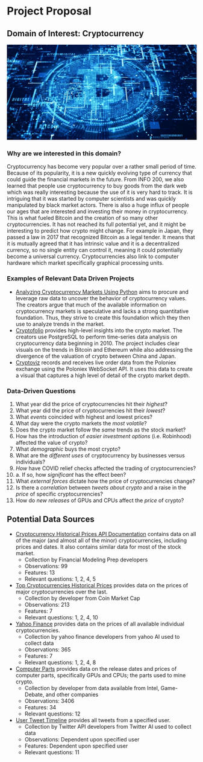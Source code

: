 # Project Proposal  

## Domain of Interest: Cryptocurrency
![Bitcoin Image](bitcoin_image.jpg)

### Why are we interested in this domain?
Cryptocurrency has become very popular over a rather small period of time. Because of its popularity, it is a new quickly evolving type of currency that could guide the financial markets in the future. From INFO 200, we also learned that people use cryptocurrency to buy goods from the dark web which was really interesting because the use of it is very hard to track. It is intriguing that it was started by computer scientists and was quickly manipulated by black market actors. There is also a huge influx of people our ages that are interested and investing their money in cryptocurrency. This is what fueled Bitcoin and the creation of so many other cryptocurrencies. It has not reached its full potential yet, and it might be interesting to predict how crypto might change. For example in Japan, they passed a law in 2017 that recognized Bitcoin as a legal tender. It means that it is mutually agreed that it has intrinsic value and it is a decentralized currency, so no single entity can control it, meaning it could potentially become a universal currency. Cryptocurrencies also link to computer hardware which market specifically graphical processing units.

### Examples of Relevant Data Driven Projects
* [Analyzing Cryptocurrency Markets Using Python](https://github.com/triestpa/Cryptocurrency-Analysis-Python) aims to procure and leverage raw data to uncover the behavior of cryptocurrency values. The creators argue that much of the available information on cryptocurrency markets is speculative and lacks a strong quantitative foundation. Thus, they strive to create this foundation which they then use to analyze trends in the market.  
* [Cryptofolio](https://github.com/FinTechies/Cryptofolio) provides high-level insights into the crypto market. The creators use PostgreSQL to perform time-series data analysis on cryptocurrency data beginning in 2010. The project includes clear visuals on the trends in Bitcoin and Ethereum while also addressing the divergence of the valuation of crypto between China and Japan.
* [Cryptoviz](https://github.com/Ameobea/cryptoviz) records and receives live order data from the Poloniex exchange using the Poloniex WebSocket API. It uses this data to create a visual that captures a high level of detail of the crypto market depth.   

### Data-Driven Questions
1. What year did the price of cryptocurrencies hit their _highest_?
2. What year did the price of cryptocurrencies hit their _lowest_?
3. What _events_ coincided with highest and lowest prices?
4. What day were the crypto markets the _most volatile_?
5. Does the crypto market follow the _same_ trends as the stock market?
6. How has the introduction of _easier investment options_ (i.e. Robinhood) affected the value of crypto?
7. What _demographic_ buys the most crypto?
8. What are the _different uses_ of cryptocurrency by businesses versus individuals?
9. _How_ have COVID relief checks affected the trading of cryptocurrencies?
  9. a. If so, how _significant_ has the effect been?
10. What _external forces_ dictate how the price of cryptocurrencies change?
11. Is there a _correlation_ between _tweets about crypto_ and a raise in the _price_ of specific cryptocurrencies?
12. How do _new releases_ of GPUs and CPUs affect the _price_ of crypto?

## Potential Data Sources
* [Cryptocurrency Historical Prices API Documentation](https://financialmodelingprep.com/developer/docs/cryptocurrency-historical-data-api/#R) contains data on all of the major (and almost all of the minor) cryptocurrencies, including prices and dates. It also contains similar data for most of the stock market.
  * Collection by Financial Modeling Prep developers
  * Observations: 99
  * Features: 13
  * Relevant questions: 1, 2, 4, 5
* [Top Cryptocurrencies Historical Prices](https://www.kaggle.com/sudalairajkumar/cryptocurrencypricehistory) provides data on the prices of major cryptocurrencies over the last.
  * Collection by developer from Coin Market Cap
  * Observations: 213
  * Features: 7
  * Relevant questions: 1, 2, 4, 10
* [Yahoo Finance](https://finance.yahoo.com/quote/BTC-USD/history?p=BTC-USD) provides data on the prices of all available individual cryptocurrencies.
  * Collection by yahoo finance developers from yahoo AI used to collect data
  * Observations: 365
  * Features: 7
  * Relevant questions: 1, 2, 4, 8
* [Computer Parts](https://www.kaggle.com/iliassekkaf/computerparts) provides data on the release dates and prices of computer parts, specifically GPUs and CPUs; the parts used to mine crypto.
  * Collection by developer from data available from Intel, Game-Debate, and other companies
  * Observations: 3406
  * Features: 34
  * Relevant questions: 12
* [User Tweet Timeline](https://developer.twitter.com/en/docs/twitter-api/tweets/timelines/introduction) provides all tweets from a specified user.
  * Collection by Twitter API developers from Twitter AI used to collect data
  * Observations: Dependent upon specified user
  * Features: Dependent upon specified user
  * Relevant questions: 11

